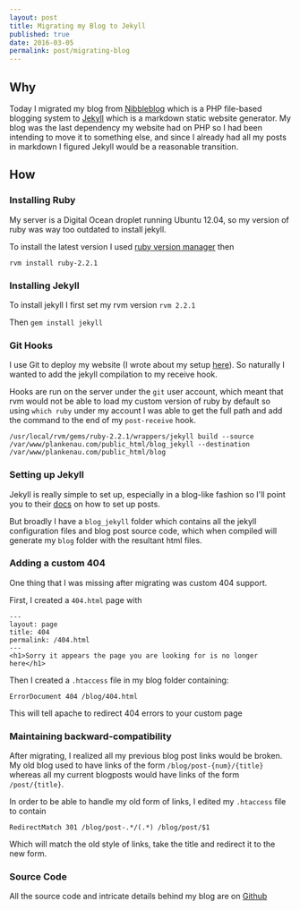```yaml
---
layout: post
title: Migrating my Blog to Jekyll
published: true
date: 2016-03-05
permalink: post/migrating-blog
---
```


## Why

Today I migrated my blog from [Nibbleblog](http://www.nibbleblog.com/) which is a PHP file-based blogging
system to [Jekyll](http://jekyllrb.com/) which is a markdown static website generator. My blog was
the last dependency my website had on PHP so I had been intending to move it to something else, and since
I already had all my posts in markdown I figured Jekyll would be a reasonable transition.

## How

### Installing Ruby 

My server is a Digital Ocean droplet running Ubuntu 12.04, so my version of ruby was way too outdated to install jekyll.

To install the latest version I used [ruby version manager](https://rvm.io/) then

`rvm install ruby-2.2.1`

### Installing Jekyll

To install jekyll I first set my rvm version `rvm 2.2.1`

Then `gem install jekyll`

### Git Hooks

I use Git to deploy my website (I wrote about my setup [here](http://plankenau.com/blog/post/using-git-to-deploy-a-website)). So naturally I wanted to add the jekyll compilation to my receive hook.

Hooks are run on the server under the `git` user account, which meant that rvm would not be able to load
my custom version of ruby by default so using `which ruby` under my account I was able to get the full path
and add the command to the end of my `post-receive` hook.

`/usr/local/rvm/gems/ruby-2.2.1/wrappers/jekyll build --source /var/www/plankenau.com/public_html/blog_jekyll --destination /var/www/plankenau.com/public_html/blog`


### Setting up Jekyll


Jekyll is really simple to set up, especially in a blog-like fashion so I'll point you to their [docs](https://jekyllrb.com/docs/posts/) on how to set up posts.

But broadly I have a `blog_jekyll` folder which contains all the jekyll configuration files and blog post source code,
which when compiled will generate my `blog` folder with the resultant html files.

### Adding a custom 404

One thing that I was missing after migrating was custom 404 support. 

First, I created a `404.html` page with 

```
---
layout: page
title: 404
permalink: /404.html
---
<h1>Sorry it appears the page you are looking for is no longer here</h1>
```

Then I created a `.htaccess` file in my blog folder containing:

`ErrorDocument 404 /blog/404.html`

This will tell apache to redirect 404 errors to your custom page


### Maintaining backward-compatibility

After migrating, I realized all my previous blog post links would be broken.
My old blog used to have links of the form `/blog/post-{num}/{title}` whereas
all my current blogposts would have links of the form `/post/{title}`.

In order to be able to handle my old form of links, I edited my `.htaccess` file to contain

`RedirectMatch 301 /blog/post-.*/(.*) /blog/post/$1`

Which will match the old style of links, take the title and redirect it to the new form.

### Source Code

All the source code and intricate details behind my blog are on [Github](https://github.com/pato/plankenau)

